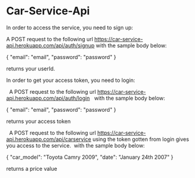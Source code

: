 # Car-Service-Api


In order to access the service, you need to sign up:

A POST request to the following url https://car-service-api.herokuapp.com/api/auth/signup
with the sample body below:

{
"email": "email",
"password": "password"
} 

returns your userId.

In order to get your access token, you need to login:

  A POST request to the following url https://car-service-api.herokuapp.com/api/auth/login
  with the sample body below:  

{
"email": "email",
"password": "password"
}  

returns your access token 

  A POST request to the following url https://car-service-api.herokuapp.com/api/carservice using the token gotten from login gives you access to the service. 
with the sample body below: 

{
"car_model": "Toyota Camry 2009",
"date": "January 24th 2007"
}

returns a price value
